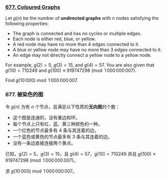 ### [677. Coloured Graphs](https://projecteuler.net/problem=677)

Let $g(n)$ be the number of **undirected graphs** with $n$ nodes satisfying the following properties:

- The graph is connected and has no cycles or multiple edges.
- Each node is either red, blue, or yellow.
- A red node may have no more than 4 edges connected to it.
- A blue or yellow node may have no more than 3 edges connected to it.
- An edge may not directly connect a yellow node to a yellow node.

For example, $g(2)=5$, $g(3)=15$, and $g(4) = 57$.
You are also given that $g(10) = 710249$ and $g(100) \equiv 919747298 \pmod{1\,000\,000\,007}$.

Find $g(10\,000) \bmod 1\,000\,000\,007$.


### 677. 被染色的图

令 $g(n)$ 为有 $n$ 个节点，且满足以下性质的**无向图**的个数：

- 这个图是连通的，没有重边和环。
- 每个节点上只有红、蓝、黄三种颜色的一种。
- 一个红色的节点最多有 4 条与其连着的边。
- 一个蓝色或黄色的节点最多有 3 条与其连着的边。
- 没有一条边直接连接两个黄点。

已知，$g(2)=5$，$g(3)=15$，且 $g(4) = 57$，$g(10) = 710249$ 并且 $g(100) \equiv 919747298 \pmod{1\,000\,000\,007}$。

求 $g(10\,000) \bmod 1\,000\,000\,007$。

